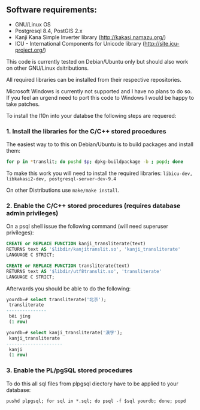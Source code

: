 ## Software requirements:

* GNU/Linux OS
* Postgresql 8.4, PostGIS 2.x
* Kanji Kana Simple Inverter library (http://kakasi.namazu.org/)
* ICU - International Components for Unicode library (http://site.icu-project.org/)

This code is currently tested on Debian/Ubuntu only but should also work on
other GNU/Linux dsitributions.

All required libraries can be installed from their respective repositories.

Microsoft Windows is currently not supported and I have no plans to do so.
If you feel an urgend need to port this code to Windows I would be happy to
take patches.

To install the l10n into your databse the following steps are requered:

### 1. Install the libraries for the C/C++ stored procedures


The easiest way to to this on Debian/Ubuntu is to build packages and install
them:

```sh
for p in *translit; do pushd $p; dpkg-buildpackage -b ; popd; done
```

To make this work you will need to install the required libraries:
`libicu-dev, libkakasi2-dev, postgresql-server-dev-9.4`

On other Distributions use `make/make install`.

### 2. Enable the C/C++ stored procedures (requires database admin privileges)


On a psql shell issue the following command (will need superuser privileges):

```sql
CREATE or REPLACE FUNCTION kanji_transliterate(text)
RETURNS text AS '$libdir/kanjitranslit.so', 'kanji_transliterate'
LANGUAGE C STRICT;
```

```sql
CREATE or REPLACE FUNCTION transliterate(text)
RETURNS text AS '$libdir/utf8translit.so', 'transliterate'
LANGUAGE C STRICT;
```

Afterwards you should be able to do the following:

```sql
yourdb=# select transliterate('北京');
 transliterate 
---------------
 běi jīng
 (1 row)
```

```sql
yourdb=# select kanji_transliterate('漢字');
 kanji_transliterate 
---------------------
 kanji
 (1 row)
```

### 3. Enable the PL/pgSQL stored procedures

To do this all sql files from plpgsql diectory have to be applied to your
database:
```
pushd plpgsql; for sql in *.sql; do psql -f $sql yourdb; done; popd
```



